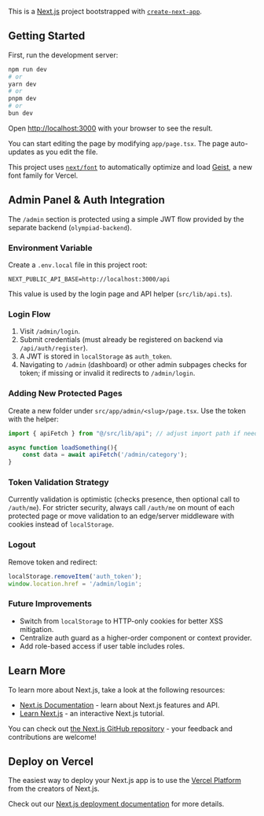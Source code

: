 This is a [Next.js](https://nextjs.org) project bootstrapped with [`create-next-app`](https://nextjs.org/docs/app/api-reference/cli/create-next-app).

## Getting Started

First, run the development server:

```bash
npm run dev
# or
yarn dev
# or
pnpm dev
# or
bun dev
```

Open [http://localhost:3000](http://localhost:3000) with your browser to see the result.

You can start editing the page by modifying `app/page.tsx`. The page auto-updates as you edit the file.

This project uses [`next/font`](https://nextjs.org/docs/app/building-your-application/optimizing/fonts) to automatically optimize and load [Geist](https://vercel.com/font), a new font family for Vercel.

## Admin Panel & Auth Integration

The `/admin` section is protected using a simple JWT flow provided by the separate backend (`olympiad-backend`).

### Environment Variable

Create a `.env.local` file in this project root:

```
NEXT_PUBLIC_API_BASE=http://localhost:3000/api
```

This value is used by the login page and API helper (`src/lib/api.ts`).

### Login Flow
1. Visit `/admin/login`.
2. Submit credentials (must already be registered on backend via `/api/auth/register`).
3. A JWT is stored in `localStorage` as `auth_token`.
4. Navigating to `/admin` (dashboard) or other admin subpages checks for token; if missing or invalid it redirects to `/admin/login`.

### Adding New Protected Pages
Create a new folder under `src/app/admin/<slug>/page.tsx`. Use the token with the helper:

```ts
import { apiFetch } from "@/src/lib/api"; // adjust import path if needed

async function loadSomething(){
	const data = await apiFetch('/admin/category');
}
```

### Token Validation Strategy
Currently validation is optimistic (checks presence, then optional call to `/auth/me`). For stricter security, always call `/auth/me` on mount of each protected page or move validation to an edge/server middleware with cookies instead of `localStorage`.

### Logout
Remove token and redirect:
```ts
localStorage.removeItem('auth_token');
window.location.href = '/admin/login';
```

### Future Improvements
- Switch from `localStorage` to HTTP-only cookies for better XSS mitigation.
- Centralize auth guard as a higher-order component or context provider.
- Add role-based access if user table includes roles.


## Learn More

To learn more about Next.js, take a look at the following resources:

- [Next.js Documentation](https://nextjs.org/docs) - learn about Next.js features and API.
- [Learn Next.js](https://nextjs.org/learn) - an interactive Next.js tutorial.

You can check out [the Next.js GitHub repository](https://github.com/vercel/next.js) - your feedback and contributions are welcome!

## Deploy on Vercel

The easiest way to deploy your Next.js app is to use the [Vercel Platform](https://vercel.com/new?utm_medium=default-template&filter=next.js&utm_source=create-next-app&utm_campaign=create-next-app-readme) from the creators of Next.js.

Check out our [Next.js deployment documentation](https://nextjs.org/docs/app/building-your-application/deploying) for more details.
